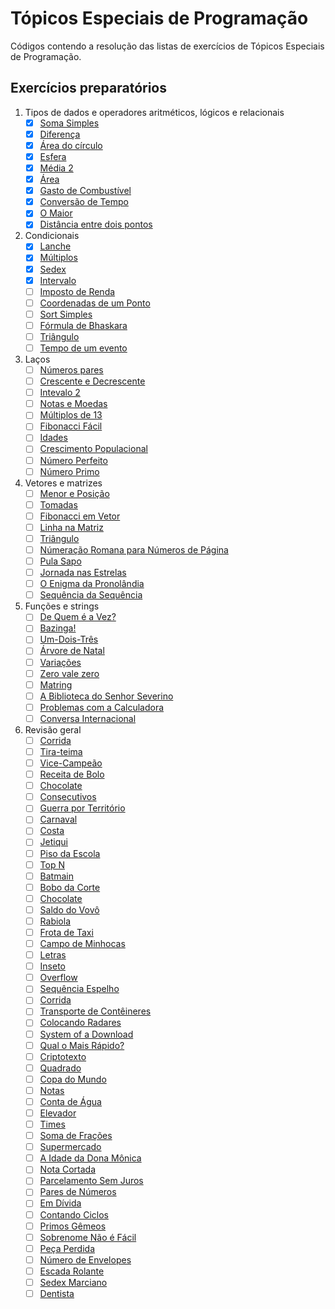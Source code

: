 # Tópicos Especiais de Programação

Códigos contendo a resolução das listas de exercícios de Tópicos Especiais de Programação.

## Exercícios preparatórios

1. Tipos de dados e operadores aritméticos, lógicos e relacionais
    - [x] [Soma Simples](https://www.beecrowd.com.br/judge/pt/problems/view/1003)
    - [x] [Diferença](https://www.beecrowd.com.br/judge/pt/problems/view/1007)
    - [x] [Área do círculo](https://www.beecrowd.com.br/judge/pt/problems/view/1002)
    - [x] [Esfera](https://www.beecrowd.com.br/judge/pt/problems/view/1011)
    - [x] [Média 2](https://www.beecrowd.com.br/judge/pt/problems/view/1006)
    - [x] [Área](https://www.beecrowd.com.br/judge/pt/problems/view/1012)
    - [x] [Gasto de Combustível](https://www.beecrowd.com.br/judge/pt/problems/view/1017)
    - [x] [Conversão de Tempo](https://www.beecrowd.com.br/judge/pt/problems/view/1019)
    - [x] [O Maior](https://www.beecrowd.com.br/judge/pt/problems/view/1013)
    - [x] [Distância entre dois pontos](https://www.beecrowd.com.br/judge/pt/problems/view/1015)

2. Condicionais
    - [x] [Lanche](https://www.beecrowd.com.br/judge/pt/problems/view/1038)
    - [x] [Múltiplos](https://www.beecrowd.com.br/judge/pt/problems/view/1044)
    - [x] [Sedex](https://www.beecrowd.com.br/judge/pt/problems/view/2375)
    - [x] [Intervalo](https://www.beecrowd.com.br/judge/pt/problems/view/1037)
    - [ ] [Imposto de Renda](https://www.beecrowd.com.br/judge/pt/problems/view/1051)
    - [ ] [Coordenadas de um Ponto](https://www.beecrowd.com.br/judge/pt/problems/view/1041)
    - [ ] [Sort Simples](https://www.beecrowd.com.br/judge/pt/problems/view/1042)
    - [ ] [Fórmula de Bhaskara](https://www.beecrowd.com.br/judge/pt/problems/view/1036)
    - [ ] [Triângulo](https://www.beecrowd.com.br/judge/pt/problems/view/1043)
    - [ ] [Tempo de um evento](https://www.beecrowd.com.br/judge/pt/problems/view/1061)

3. Laços
    - [ ] [Números pares](https://www.beecrowd.com.br/judge/pt/problems/view/1059)
    - [ ] [Crescente e Decrescente](https://www.beecrowd.com.br/judge/pt/problems/view/1113)
    - [ ] [Intevalo 2](https://www.beecrowd.com.br/judge/pt/problems/view/1072)
    - [ ] [Notas e Moedas](https://www.beecrowd.com.br/judge/pt/problems/view/1021)
    - [ ] [Múltiplos de 13](https://www.beecrowd.com.br/judge/pt/problems/view/1132)
    - [ ] [Fibonacci Fácil](https://www.beecrowd.com.br/judge/pt/problems/view/1151)
    - [ ] [Idades](https://www.beecrowd.com.br/judge/pt/problems/view/1154)
    - [ ] [Crescimento Populacional](https://www.beecrowd.com.br/judge/pt/problems/view/1160)
    - [ ] [Número Perfeito](https://www.beecrowd.com.br/judge/pt/problems/view/1164)
    - [ ] [Número Primo](https://www.beecrowd.com.br/judge/pt/problems/view/1165)

4. Vetores e matrizes
    - [ ] [Menor e Posição](https://www.beecrowd.com.br/judge/pt/problems/view/1180)
    - [ ] [Tomadas](https://www.beecrowd.com.br/judge/pt/problems/view/1930)
    - [ ] [Fibonacci em Vetor](https://www.beecrowd.com.br/judge/pt/problems/view/1176)
    - [ ] [Linha na Matriz](https://www.beecrowd.com.br/judge/pt/problems/view/1181)
    - [ ] [Triângulo](https://www.beecrowd.com.br/judge/pt/problems/view/1929)
    - [ ] [Númeração Romana para Números de Página](https://www.beecrowd.com.br/judge/pt/problems/view/1960)
    - [ ] [Pula Sapo](https://www.beecrowd.com.br/judge/pt/problems/view/1961)
    - [ ] [Jornada nas Estrelas](https://www.beecrowd.com.br/judge/pt/problems/view/1973)
    - [ ] [O Enigma da Pronolândia](https://www.beecrowd.com.br/judge/pt/problems/view/1984)
    - [ ] [Sequência da Sequência](https://www.beecrowd.com.br/judge/pt/problems/view/2028)

5. Funções e strings
    - [ ] [De Quem é a Vez?](https://www.beecrowd.com.br/judge/pt/problems/view/1914)
    - [ ] [Bazinga!](https://www.beecrowd.com.br/judge/pt/problems/view/1828)
    - [ ] [Um-Dois-Três](https://www.beecrowd.com.br/judge/pt/problems/view/1332)
    - [ ] [Árvore de Natal](https://www.beecrowd.com.br/judge/pt/problems/view/1768)
    - [ ] [Variações](https://www.beecrowd.com.br/judge/pt/problems/view/1632)
    - [ ] [Zero vale zero](https://www.beecrowd.com.br/judge/pt/problems/view/1871)
    - [ ] [Matring](https://www.beecrowd.com.br/judge/pt/problems/view/1803)
    - [ ] [A Biblioteca do Senhor Severino](https://www.beecrowd.com.br/judge/pt/problems/view/2137)
    - [ ] [Problemas com a Calculadora](https://www.beecrowd.com.br/judge/pt/problems/view/2694)
    - [ ] [Conversa Internacional](https://www.beecrowd.com.br/judge/pt/problems/view/1581)

6. Revisão geral
    - [ ] [Corrida](https://www.beecrowd.com.br/judge/pt/problems/view/2416)
    - [ ] [Tira-teima](https://www.beecrowd.com.br/judge/pt/problems/view/2424)
    - [ ] [Vice-Campeão](https://www.beecrowd.com.br/judge/pt/problems/view/2408)
    - [ ] [Receita de Bolo](https://www.beecrowd.com.br/judge/pt/problems/view/2423)
    - [ ] [Chocolate](https://www.beecrowd.com.br/judge/pt/problems/view/2427)
    - [ ] [Consecutivos](https://www.beecrowd.com.br/judge/pt/problems/view/2415)
    - [ ] [Guerra por Território](https://www.beecrowd.com.br/judge/pt/problems/view/2420)
    - [ ] [Carnaval](https://www.beecrowd.com.br/judge/pt/problems/view/2418)
    - [ ] [Costa](https://www.beecrowd.com.br/judge/pt/problems/view/2419)
    - [ ] [Jetiqui](https://www.beecrowd.com.br/judge/pt/problems/view/2587)
    - [ ] [Piso da Escola](https://www.beecrowd.com.br/judge/pt/problems/view/2786)
    - [ ] [Top N](https://www.beecrowd.com.br/judge/pt/problems/view/1943)
    - [ ] [Batmain](https://www.beecrowd.com.br/judge/pt/problems/view/2510)
    - [ ] [Bobo da Corte](https://www.beecrowd.com.br/judge/pt/problems/view/2963)
    - [ ] [Chocolate](https://www.beecrowd.com.br/judge/pt/problems/view/2328)
    - [ ] [Saldo do Vovô](https://www.beecrowd.com.br/judge/pt/problems/view/2434)
    - [ ] [Rabiola](https://www.beecrowd.com.br/judge/pt/problems/view/1876)
    - [ ] [Frota de Taxi](https://www.beecrowd.com.br/judge/pt/problems/view/2295)
    - [ ] [Campo de Minhocas](https://www.beecrowd.com.br/judge/pt/problems/view/2293)
    - [ ] [Letras](https://www.beecrowd.com.br/judge/pt/problems/view/2457)
    - [ ] [Inseto](https://www.beecrowd.com.br/judge/pt/problems/view/2862)
    - [ ] [Overflow](https://www.beecrowd.com.br/judge/pt/problems/view/2342)
    - [ ] [Sequência Espelho](https://www.beecrowd.com.br/judge/pt/problems/view/2157)
    - [ ] [Corrida](https://www.beecrowd.com.br/judge/pt/problems/view/2396)
    - [ ] [Transporte de Contêineres](https://www.beecrowd.com.br/judge/pt/problems/view/2395)
    - [ ] [Colocando Radares](https://www.beecrowd.com.br/judge/pt/problems/view/2598)
    - [ ] [System of a Download](https://www.beecrowd.com.br/judge/pt/problems/view/2582)
    - [ ] [Qual o Mais Rápido?](https://www.beecrowd.com.br/judge/pt/problems/view/2175)
    - [ ] [Criptotexto](https://www.beecrowd.com.br/judge/pt/problems/view/2866)
    - [ ] [Quadrado](https://www.beecrowd.com.br/judge/pt/problems/view/2471)
    - [ ] [Copa do Mundo](https://www.beecrowd.com.br/judge/pt/problems/view/2376)
    - [ ] [Notas](https://www.beecrowd.com.br/judge/pt/problems/view/2469)
    - [ ] [Conta de Água](https://www.beecrowd.com.br/judge/pt/problems/view/2369)
    - [ ] [Elevador](https://www.beecrowd.com.br/judge/pt/problems/view/2378)
    - [ ] [Times](https://www.beecrowd.com.br/judge/pt/problems/view/2370)
    - [ ] [Soma de Frações](https://www.beecrowd.com.br/judge/pt/problems/view/2443)
    - [ ] [Supermercado](https://www.beecrowd.com.br/judge/pt/problems/view/3058)
    - [ ] [A Idade da Dona Mônica](https://www.beecrowd.com.br/judge/pt/problems/view/3047)
    - [ ] [Nota Cortada](https://www.beecrowd.com.br/judge/pt/problems/view/3049)
    - [ ] [Parcelamento Sem Juros](https://www.beecrowd.com.br/judge/pt/problems/view/3060)
    - [ ] [Pares de Números](https://www.beecrowd.com.br/judge/pt/problems/view/3059)
    - [ ] [Em Dívida](https://www.beecrowd.com.br/judge/pt/problems/view/2044)
    - [ ] [Contando Ciclos](https://www.beecrowd.com.br/judge/pt/problems/view/2497)
    - [ ] [Primos Gêmeos](https://www.beecrowd.com.br/judge/pt/problems/view/3165)
    - [ ] [Sobrenome Não é Fácil](https://www.beecrowd.com.br/judge/pt/problems/view/3358)
    - [ ] [Peça Perdida](https://www.beecrowd.com.br/judge/pt/problems/view/2322)
    - [ ] [Número de Envelopes](https://www.beecrowd.com.br/judge/pt/problems/view/2341)
    - [ ] [Escada Rolante](https://www.beecrowd.com.br/judge/pt/problems/view/2390)
    - [ ] [Sedex Marciano](https://www.beecrowd.com.br/judge/pt/problems/view/2382)
    - [ ] [Dentista](https://www.beecrowd.com.br/judge/pt/problems/view/2387)
